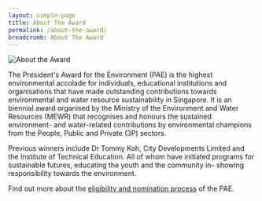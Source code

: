 ```yaml
---
layout: simple-page
title: About The Award
permalink: /about-the-award/
breadcrumb: About The Award
---
```


![About the Award](/images/gallery/pae-2017-04.png)

The President's Award for the Environment (PAE) is the highest environmental accolade for individuals, educational institutions and organisations that have made outstanding contributions towards environmental and water resource sustainability in Singapore. It is an biennial award organised by the Ministry of the Environment and Water Resources (MEWR) that recognises and honours the sustained environment- and water-related contributions by environmental champions from the People, Public and Private (3P) sectors.

Previous winners include Dr Tommy Koh, City Developments Limited and the Institute of Technical Education. All of whom have initiated programs for sustainable futures, educating the youth and the community in– showing responsibility towards the environment.

Find out more about the [eligibility and nomination process](/nominate/) of the PAE.
